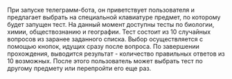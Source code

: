 При запуске телеграмм-бота, он приветствует пользователя и предлагает выбрать на специальной клавиатуре предмет, по которому будет запущен тест. На данный момент доступны тесты по биологии, химии, обществознанию и географии.
Тест состоит из 10 случайных вопросов из заранее заданного списка. Выбор осуществляется с помощью кнопок, идущих сразу после вопроса. По завершении прохождения, выводится результат - количество правильных ответов из 10 возможных. После этого пользователь может выбрать тест по другому предмету или перепройти его еще раз.

